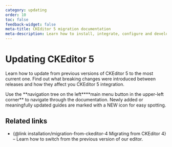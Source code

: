 ```yaml
---
category: updating
order: 10
toc: false
feedback-widget: false
meta-title: CKEditor 5 migration documentation
meta-description: Learn how to install, integrate, configure and develop CKEditor 5 builds. Browse through API documentation and online samples.
---
```


# Updating CKEditor 5

Learn how to update from previous versions of CKEditor 5 to the most current one. Find out what breaking changes were introduced between releases and how they affect you CKEditor 5 integration.

<info-box>
	Use the <span class="navigation-hint_desktop">**navigation tree on the left**</span><span class="navigation-hint_mobile">**main menu button in the upper-left corner**</span> to navigate through the documentation. Newly added or meaningfully updated guides are marked with a <span class="tree__item__badge tree__item__badge_new">NEW</span> icon for easy spotting.
</info-box>

## Related links

 * {@link installation/migration-from-ckeditor-4 Migrating from CKEditor 4} &ndash; Learn how to switch from the previous version of our editor.
